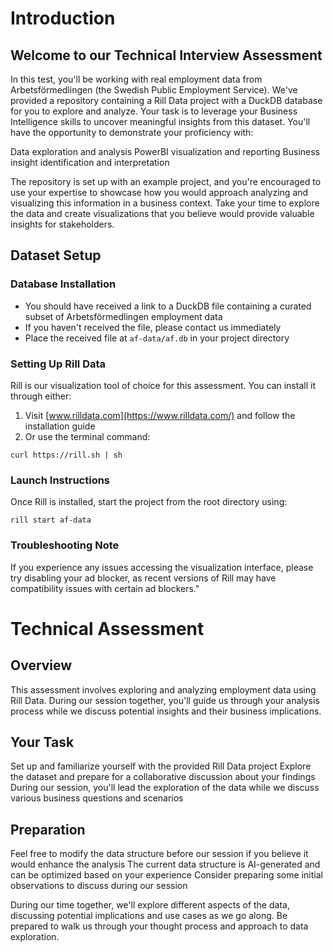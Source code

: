 # Introduction

## Welcome to our Technical Interview Assessment

In this test, you'll be working with real employment data from Arbetsförmedlingen (the Swedish Public Employment Service). We've provided a repository containing a Rill Data project with a DuckDB database for you to explore and analyze.
Your task is to leverage your Business Intelligence skills to uncover meaningful insights from this dataset. You'll have the opportunity to demonstrate your proficiency with:

Data exploration and analysis
PowerBI visualization and reporting
Business insight identification and interpretation

The repository is set up with an example project, and you're encouraged to use your expertise to showcase how you would approach analyzing and visualizing this information in a business context.
Take your time to explore the data and create visualizations that you believe would provide valuable insights for stakeholders.

## Dataset Setup

### Database Installation
- You should have received a link to a DuckDB file containing a curated subset of Arbetsförmedlingen employment data
- If you haven't received the file, please contact us immediately
- Place the received file at `af-data/af.db` in your project directory

### Setting Up Rill Data
Rill is our visualization tool of choice for this assessment. You can install it through either:

1. Visit [www.rilldata.com](https://www.rilldata.com/) and follow the installation guide
2. Or use the terminal command:
```
curl https://rill.sh | sh
```

### Launch Instructions
Once Rill is installed, start the project from the root directory using:
```
rill start af-data
```

### Troubleshooting Note
If you experience any issues accessing the visualization interface, please try disabling your ad blocker, as recent versions of Rill may have compatibility issues with certain ad blockers."

# Technical Assessment

## Overview

This assessment involves exploring and analyzing employment data using Rill Data. During our session together, you'll guide us through your analysis process while we discuss potential insights and their business implications.

## Your Task

Set up and familiarize yourself with the provided Rill Data project
Explore the dataset and prepare for a collaborative discussion about your findings
During our session, you'll lead the exploration of the data while we discuss various business questions and scenarios

## Preparation

Feel free to modify the data structure before our session if you believe it would enhance the analysis
The current data structure is AI-generated and can be optimized based on your experience
Consider preparing some initial observations to discuss during our session

During our time together, we'll explore different aspects of the data, discussing potential implications and use cases as we go along. Be prepared to walk us through your thought process and approach to data exploration.
